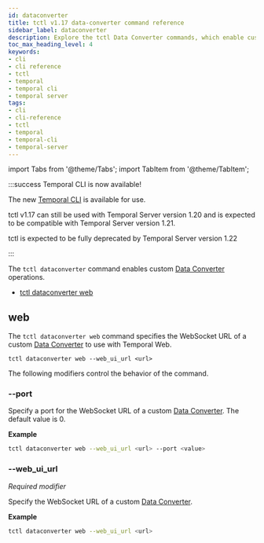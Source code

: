 ```yaml
---
id: dataconverter
title: tctl v1.17 data-converter command reference
sidebar_label: dataconverter
description: Explore the tctl Data Converter commands, which enable custom Data Converter operations on a Temporal Cluster.
toc_max_heading_level: 4
keywords:
- cli
- cli reference
- tctl
- temporal
- temporal cli
- temporal server
tags:
- cli
- cli-reference
- tctl
- temporal
- temporal-cli
- temporal-server
---
```


<!-- THIS FILE IS GENERATED. DO NOT EDIT THIS FILE DIRECTLY -->

import Tabs from '@theme/Tabs';
import TabItem from '@theme/TabItem';

:::success Temporal CLI is now available!

The new [Temporal CLI](/cli) is available for use.

tctl v1.17 can still be used with Temporal Server version 1.20 and is expected to be compatible with Temporal Server version 1.21.

tctl is expected to be fully deprecated by Temporal Server version 1.22

:::

The `tctl dataconverter` command enables custom [Data Converter](/dataconversion#) operations.

- [tctl dataconverter web](#web)

## web

The `tctl dataconverter web` command specifies the WebSocket URL of a custom [Data Converter](/dataconversion#) to use with Temporal Web.

`tctl dataconverter web --web_ui_url <url>`

The following modifiers control the behavior of the command.

### --port

Specify a port for the WebSocket URL of a custom [Data Converter](/dataconversion#).
The default value is 0.

**Example**

```bash
tctl dataconverter web --web_ui_url <url> --port <value>
```

### --web_ui_url

_Required modifier_

Specify the WebSocket URL of a custom [Data Converter](/dataconversion#).

**Example**

```bash
tctl dataconverter web --web_ui_url <url>
```

